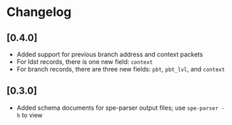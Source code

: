 # Changelog

## [0.4.0]

- Added support for previous branch address and context packets
- For ldst records, there is one new field: `context`
- For branch records, there are three new fields: `pbt`, `pbt_lvl`, and `context`

## [0.3.0]

- Added schema documents for spe-parser output files; use `spe-parser -h` to view

